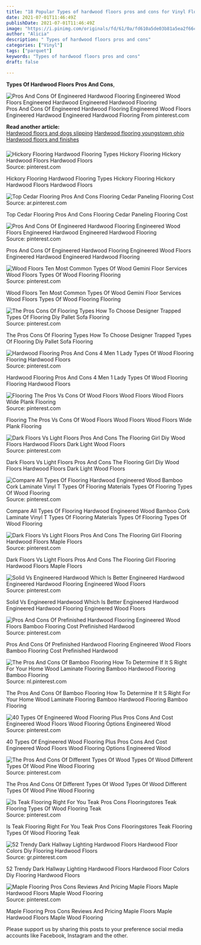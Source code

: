 ```yaml
---
title: "18 Popular Types of hardwood floors pros and cons for Vinyl Flooring"
date: 2021-07-01T11:46:49Z
publishDate: 2021-07-01T11:46:49Z
image: "https://i.pinimg.com/originals/fd/61/0a/fd610a5de03b81a5ea2f66c6ffd5124e.jpg"
author: "Alicia"
description: " Types of hardwood floors pros and cons"
categories: ["Vinyl"]
tags: ["parquet"]
keywords: "Types of hardwood floors pros and cons"
draft: false

---
```

<!-- Head tag Code -->
**Types Of Hardwood Floors Pros And Cons**, 

![Pros And Cons Of Engineered Hardwood Flooring Engineered Wood Floors Engineered Hardwood Engineered Hardwood Flooring](https://i.pinimg.com/originals/45/1c/d9/451cd9ffcda370fc65717ef2a592a8f6.png "Pros And Cons Of Engineered Hardwood Flooring Engineered Wood Floors Engineered Hardwood Engineered Hardwood Flooring")
Pros And Cons Of Engineered Hardwood Flooring Engineered Wood Floors Engineered Hardwood Engineered Hardwood Flooring From pinterest.com

**Read another article:**  
[Hardwood floors and dogs slipping](/hardwood-floors-and-dogs-slipping/)
[Hardwood flooring youngstown ohio](/hardwood-flooring-youngstown-ohio/)
[Hardwood floors and finishes](/hardwood-floors-and-finishes/)




### 

 


![Hickory Flooring Hardwood Flooring Types Hickory Flooring Hickory Hardwood Floors Hardwood Floors](https://i.pinimg.com/originals/50/5c/63/505c63617e63467d6fba600be42f1d33.jpg "Hickory Flooring Hardwood Flooring Types Hickory Flooring Hickory Hardwood Floors Hardwood Floors")
Source: pinterest.com

Hickory Flooring Hardwood Flooring Types Hickory Flooring Hickory Hardwood Floors Hardwood Floors  

![Top Cedar Flooring Pros And Cons Flooring Cedar Paneling Flooring Cost](https://i.pinimg.com/originals/ee/eb/7c/eeeb7c14b611fbd1173e38e51e5e091c.jpg "Top Cedar Flooring Pros And Cons Flooring Cedar Paneling Flooring Cost")
Source: ar.pinterest.com

Top Cedar Flooring Pros And Cons Flooring Cedar Paneling Flooring Cost  

![Pros And Cons Of Engineered Hardwood Flooring Engineered Wood Floors Engineered Hardwood Engineered Hardwood Flooring](https://i.pinimg.com/originals/45/1c/d9/451cd9ffcda370fc65717ef2a592a8f6.png "Pros And Cons Of Engineered Hardwood Flooring Engineered Wood Floors Engineered Hardwood Engineered Hardwood Flooring")
Source: pinterest.com

Pros And Cons Of Engineered Hardwood Flooring Engineered Wood Floors Engineered Hardwood Engineered Hardwood Flooring  

![Wood Floors Ten Most Common Types Of Wood Gemini Floor Services Wood Floors Types Of Wood Flooring Flooring](https://i.pinimg.com/736x/38/e3/9e/38e39e7f350223781a322ff48680a7ba.jpg "Wood Floors Ten Most Common Types Of Wood Gemini Floor Services Wood Floors Types Of Wood Flooring Flooring")
Source: pinterest.com

Wood Floors Ten Most Common Types Of Wood Gemini Floor Services Wood Floors Types Of Wood Flooring Flooring  

![The Pros Cons Of Flooring Types How To Choose Designer Trapped Types Of Flooring Diy Pallet Sofa Flooring](https://i.pinimg.com/originals/48/31/8f/48318f90237e9167e4b11c645520e62d.jpg "The Pros Cons Of Flooring Types How To Choose Designer Trapped Types Of Flooring Diy Pallet Sofa Flooring")
Source: pinterest.com

The Pros Cons Of Flooring Types How To Choose Designer Trapped Types Of Flooring Diy Pallet Sofa Flooring  

![Hardwood Flooring Pros And Cons 4 Men 1 Lady Types Of Wood Flooring Flooring Hardwood Floors](https://i.pinimg.com/736x/69/b6/7b/69b67bd6d15f373361caa6548110075b--hardwood-floors-flooring.jpg "Hardwood Flooring Pros And Cons 4 Men 1 Lady Types Of Wood Flooring Flooring Hardwood Floors")
Source: pinterest.com

Hardwood Flooring Pros And Cons 4 Men 1 Lady Types Of Wood Flooring Flooring Hardwood Floors  

![Flooring The Pros Vs Cons Of Wood Floors Wood Floors Wood Floors Wide Plank Flooring](https://i.pinimg.com/736x/5b/40/64/5b40647cb2d905ec856c7b387965f069.jpg "Flooring The Pros Vs Cons Of Wood Floors Wood Floors Wood Floors Wide Plank Flooring")
Source: pinterest.com

Flooring The Pros Vs Cons Of Wood Floors Wood Floors Wood Floors Wide Plank Flooring  

![Dark Floors Vs Light Floors Pros And Cons The Flooring Girl Diy Wood Floors Hardwood Floors Dark Light Wood Floors](https://i.pinimg.com/originals/b6/83/f1/b683f14362624b378df204b1cbd47a30.jpg "Dark Floors Vs Light Floors Pros And Cons The Flooring Girl Diy Wood Floors Hardwood Floors Dark Light Wood Floors")
Source: pinterest.com

Dark Floors Vs Light Floors Pros And Cons The Flooring Girl Diy Wood Floors Hardwood Floors Dark Light Wood Floors  

![Compare All Types Of Flooring Hardwood Engineered Wood Bamboo Cork Laminate Vinyl T Types Of Flooring Materials Types Of Flooring Types Of Wood Flooring](https://i.pinimg.com/736x/84/4a/ae/844aae7eed19b2490daac570210a89fa.jpg "Compare All Types Of Flooring Hardwood Engineered Wood Bamboo Cork Laminate Vinyl T Types Of Flooring Materials Types Of Flooring Types Of Wood Flooring")
Source: pinterest.com

Compare All Types Of Flooring Hardwood Engineered Wood Bamboo Cork Laminate Vinyl T Types Of Flooring Materials Types Of Flooring Types Of Wood Flooring  

![Dark Floors Vs Light Floors Pros And Cons The Flooring Girl Flooring Hardwood Floors Maple Floors](https://i.pinimg.com/originals/03/e0/5b/03e05bd8facba3686a2ce492556840cd.jpg "Dark Floors Vs Light Floors Pros And Cons The Flooring Girl Flooring Hardwood Floors Maple Floors")
Source: pinterest.com

Dark Floors Vs Light Floors Pros And Cons The Flooring Girl Flooring Hardwood Floors Maple Floors  

![Solid Vs Engineered Hardwood Which Is Better Engineered Hardwood Engineered Hardwood Flooring Engineered Wood Floors](https://i.pinimg.com/564x/dc/c5/ff/dcc5ffbb0e277f9fef55395a24d7bead.jpg "Solid Vs Engineered Hardwood Which Is Better Engineered Hardwood Engineered Hardwood Flooring Engineered Wood Floors")
Source: pinterest.com

Solid Vs Engineered Hardwood Which Is Better Engineered Hardwood Engineered Hardwood Flooring Engineered Wood Floors  

![Pros And Cons Of Prefinished Hardwood Flooring Engineered Wood Floors Bamboo Flooring Cost Prefinished Hardwood](https://i.pinimg.com/originals/26/27/e6/2627e686071e6ec58218615a54a79062.png "Pros And Cons Of Prefinished Hardwood Flooring Engineered Wood Floors Bamboo Flooring Cost Prefinished Hardwood")
Source: pinterest.com

Pros And Cons Of Prefinished Hardwood Flooring Engineered Wood Floors Bamboo Flooring Cost Prefinished Hardwood  

![The Pros And Cons Of Bamboo Flooring How To Determine If It S Right For Your Home Wood Laminate Flooring Bamboo Hardwood Flooring Bamboo Flooring](https://i.pinimg.com/474x/6e/d2/a5/6ed2a5580a5ec857ea1ed6a60fc40eee.jpg "The Pros And Cons Of Bamboo Flooring How To Determine If It S Right For Your Home Wood Laminate Flooring Bamboo Hardwood Flooring Bamboo Flooring")
Source: nl.pinterest.com

The Pros And Cons Of Bamboo Flooring How To Determine If It S Right For Your Home Wood Laminate Flooring Bamboo Hardwood Flooring Bamboo Flooring  

![40 Types Of Engineered Wood Flooring Plus Pros Cons And Cost Engineered Wood Floors Wood Flooring Options Engineered Wood](https://i.pinimg.com/736x/c7/b0/19/c7b019fc956308854357cdb409bbe976.jpg "40 Types Of Engineered Wood Flooring Plus Pros Cons And Cost Engineered Wood Floors Wood Flooring Options Engineered Wood")
Source: pinterest.com

40 Types Of Engineered Wood Flooring Plus Pros Cons And Cost Engineered Wood Floors Wood Flooring Options Engineered Wood  

![The Pros And Cons Of Different Types Of Wood Types Of Wood Different Types Of Wood Pine Wood Flooring](https://i.pinimg.com/originals/56/39/0c/56390cba547f1a91e2658b2e27219280.jpg "The Pros And Cons Of Different Types Of Wood Types Of Wood Different Types Of Wood Pine Wood Flooring")
Source: pinterest.com

The Pros And Cons Of Different Types Of Wood Types Of Wood Different Types Of Wood Pine Wood Flooring  

![Is Teak Flooring Right For You Teak Pros Cons Flooringstores Teak Flooring Types Of Wood Flooring Teak](https://i.pinimg.com/originals/d2/da/38/d2da3815ac000ae7041ef6b04c59d482.png "Is Teak Flooring Right For You Teak Pros Cons Flooringstores Teak Flooring Types Of Wood Flooring Teak")
Source: pinterest.com

Is Teak Flooring Right For You Teak Pros Cons Flooringstores Teak Flooring Types Of Wood Flooring Teak  

![52 Trendy Dark Hallway Lighting Hardwood Floors Hardwood Floor Colors Diy Flooring Hardwood Floors](https://i.pinimg.com/474x/ff/e2/56/ffe256764e5504517326dd9c9122568b.jpg "52 Trendy Dark Hallway Lighting Hardwood Floors Hardwood Floor Colors Diy Flooring Hardwood Floors")
Source: gr.pinterest.com

52 Trendy Dark Hallway Lighting Hardwood Floors Hardwood Floor Colors Diy Flooring Hardwood Floors  

![Maple Flooring Pros Cons Reviews And Pricing Maple Floors Maple Hardwood Floors Maple Wood Flooring](https://i.pinimg.com/originals/fd/61/0a/fd610a5de03b81a5ea2f66c6ffd5124e.jpg "Maple Flooring Pros Cons Reviews And Pricing Maple Floors Maple Hardwood Floors Maple Wood Flooring")
Source: pinterest.com

Maple Flooring Pros Cons Reviews And Pricing Maple Floors Maple Hardwood Floors Maple Wood Flooring  

Please support us by sharing this posts to your preference social media accounts like Facebook, Instagram and the other.

